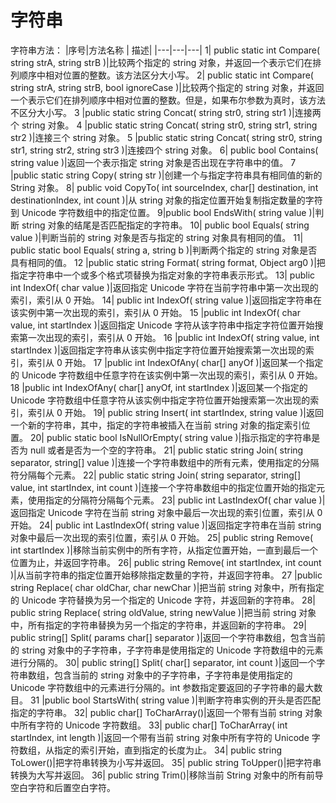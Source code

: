 # 字符串

字符串方法：
|序号|方法名称 | 描述|
|---|---|---|
1|	public static int Compare( string strA, string strB )|比较两个指定的 string 对象，并返回一个表示它们在排列顺序中相对位置的整数。该方法区分大小写。
2|	public static int Compare( string strA, string strB, bool ignoreCase )|比较两个指定的 string 对象，并返回一个表示它们在排列顺序中相对位置的整数。但是，如果布尔参数为真时，该方法不区分大小写。
3	|public static string Concat( string str0, string str1 )|连接两个 string 对象。
4	|public static string Concat( string str0, string str1, string str2 )|连接三个 string 对象。
5	|public static string Concat( string str0, string str1, string str2, string str3 )|连接四个 string 对象。
6|	public bool Contains( string value )|返回一个表示指定 string 对象是否出现在字符串中的值。
7	|public static string Copy( string str )|创建一个与指定字符串具有相同值的新的 String 对象。
8|	public void CopyTo( int sourceIndex, char[] destination, int destinationIndex, int count )|从 string 对象的指定位置开始复制指定数量的字符到 Unicode 字符数组中的指定位置。
9|public bool EndsWith( string value )|判断 string 对象的结尾是否匹配指定的字符串。
10|	public bool Equals( string value )|判断当前的 string 对象是否与指定的 string 对象具有相同的值。
11|	public static bool Equals( string a, string b )|判断两个指定的 string 对象是否具有相同的值。
12	|public static string Format( string format, Object arg0 )|把指定字符串中一个或多个格式项替换为指定对象的字符串表示形式。
13|	public int IndexOf( char value )|返回指定 Unicode 字符在当前字符串中第一次出现的索引，索引从 0 开始。
14|	public int IndexOf( string value )|返回指定字符串在该实例中第一次出现的索引，索引从 0 开始。
15	|public int IndexOf( char value, int startIndex )|返回指定 Unicode 字符从该字符串中指定字符位置开始搜索第一次出现的索引，索引从 0 开始。
16	|public int IndexOf( string value, int startIndex )|返回指定字符串从该实例中指定字符位置开始搜索第一次出现的索引，索引从 0 开始。
17	|public int IndexOfAny( char[] anyOf )|返回某一个指定的 Unicode 字符数组中任意字符在该实例中第一次出现的索引，索引从 0 开始。
18	|public int IndexOfAny( char[] anyOf, int startIndex )|返回某一个指定的 Unicode 字符数组中任意字符从该实例中指定字符位置开始搜索第一次出现的索引，索引从 0 开始。
19|	public string Insert( int startIndex, string value )|返回一个新的字符串，其中，指定的字符串被插入在当前 string 对象的指定索引位置。
20|	public static bool IsNullOrEmpty( string value )|指示指定的字符串是否为 null 或者是否为一个空的字符串。
21|	public static string Join( string separator, string[] value )|连接一个字符串数组中的所有元素，使用指定的分隔符分隔每个元素。
22|	public static string Join( string separator, string[] value, int startIndex, int count )|连接一个字符串数组中的指定位置开始的指定元素，使用指定的分隔符分隔每个元素。
23|	public int LastIndexOf( char value )|返回指定 Unicode 字符在当前 string 对象中最后一次出现的索引位置，索引从 0 开始。
24|	public int LastIndexOf( string value )|返回指定字符串在当前 string 对象中最后一次出现的索引位置，索引从 0 开始。
25|	public string Remove( int startIndex )|移除当前实例中的所有字符，从指定位置开始，一直到最后一个位置为止，并返回字符串。
26|	public string Remove( int startIndex, int count )|从当前字符串的指定位置开始移除指定数量的字符，并返回字符串。
27	|public string Replace( char oldChar, char newChar )|把当前 string 对象中，所有指定的 Unicode 字符替换为另一个指定的 Unicode 字符，并返回新的字符串。
28|	public string Replace( string oldValue, string newValue )|把当前 string 对象中，所有指定的字符串替换为另一个指定的字符串，并返回新的字符串。
29|	public string[] Split( params char[] separator )|返回一个字符串数组，包含当前的 string 对象中的子字符串，子字符串是使用指定的 Unicode 字符数组中的元素进行分隔的。
30|	public string[] Split( char[] separator, int count )|返回一个字符串数组，包含当前的 string 对象中的子字符串，子字符串是使用指定的 Unicode 字符数组中的元素进行分隔的。int 参数指定要返回的子字符串的最大数目。
31	|public bool StartsWith( string value )|判断字符串实例的开头是否匹配指定的字符串。
32|	public char[] ToCharArray()|返回一个带有当前 string 对象中所有字符的 Unicode 字符数组。
33|	public char[] ToCharArray( int startIndex, int length )|返回一个带有当前 string 对象中所有字符的 Unicode 字符数组，从指定的索引开始，直到指定的长度为止。
34|	public string ToLower()|把字符串转换为小写并返回。
35|	public string ToUpper()|把字符串转换为大写并返回。
36|	public string Trim()|移除当前 String 对象中的所有前导空白字符和后置空白字符。